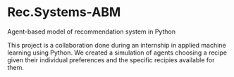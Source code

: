 # Rec.Systems-ABM
Agent-based model of recommendation system in Python

This project is a collaboration done during an internship in applied machine learning using Python. We created a simulation of agents choosing a recipe given their individual preferences and the specific recipies available for them.

